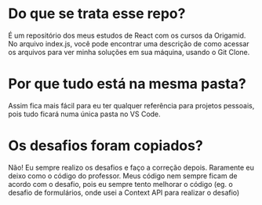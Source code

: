 # Do que se trata esse repo?

É um repositório dos meus estudos de React com os cursos da Origamid. No arquivo index.js, você pode encontrar uma descrição de como acessar os arquivos para ver minha soluções em sua máquina, usando o Git Clone.

# Por que tudo está na mesma pasta?

Assim fica mais fácil para eu ter qualquer referência para projetos pessoais, pois tudo ficará numa única pasta no VS Code.

# Os desafios foram copiados?

Não! Eu sempre realizo os desafios e faço a correção depois. Raramente eu deixo como o código do professor. Meus código nem sempre ficam de acordo com o desafio, pois eu sempre tento melhorar o código (eg. o desafio de formulários, onde usei a Context API para realizar o desafio)
